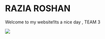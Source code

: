 <html>

<body>
  <h1>RAZIA ROSHAN</h1>
  <p>Welcome to my website!Its a nice day , TEAM 3</p>
  <img src="https://content.codecademy.com/articles/github-pages-via-web-app/happy-ice-cream.gif" />
</body>

</html>
